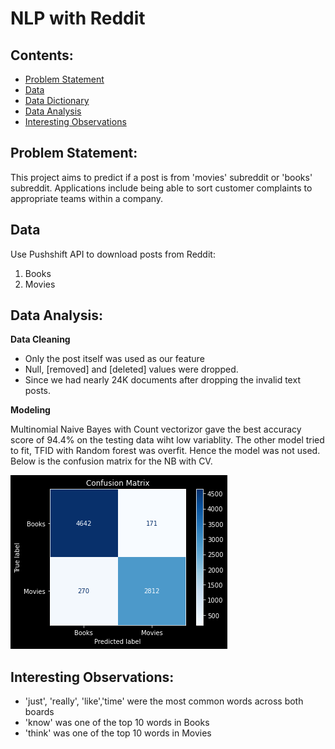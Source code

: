# NLP with Reddit


 ## Contents:
 
- [Problem Statement](#Problem-Statement)  
- [Data](#Data)
- [Data Dictionary](#Data-Dictionary)
- [Data Analysis](#Data-Analysis)
- [Interesting Observations](#Interesting-Observations)


## Problem Statement:

This project aims to predict if a post is from 'movies' subreddit or 'books' subreddit. Applications include being able to sort customer complaints to appropriate teams within a company.


## Data

Use Pushshift API to download posts from Reddit:

1. Books
2. Movies
    

## Data Analysis:

**Data Cleaning**
- Only the post itself was used as our feature
- Null, [removed] and [deleted] values were dropped.
- Since we had nearly 24K documents  after dropping the invalid text posts.

**Modeling**

Multinomial Naive Bayes with Count vectorizor gave the best accuracy score of 94.4% on the testing data wiht low variablity. The other model  tried to fit, TFID with Random forest  was overfit. Hence the model was not used. Below is the confusion matrix for the NB with CV.

![Alt text](image/confusion_matrix.png)


    
## Interesting Observations:


- 'just', 'really', 'like','time' were the most common words across both boards
- 'know' was one of the top 10 words in Books
- 'think' was one of the top 10 words in Movies


